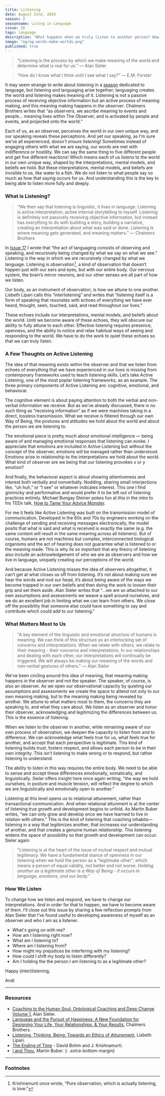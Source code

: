 ```yaml
---
title: Listening
date: August 22nd, 2024
season: 2
seasonname: Living in Language
issue: 18
tags: language
description: "What happens when we truly listen to another person? How do we change how we listen and respond?"
image: "og/og-words-make-worlds.png"
published: true
---
```


> “Listening is the process by which we make meaning of the world and determine what is real for us.” &mdash; Alan Sieler

> “How do I know what I think until I see what I say?” &mdash; E.M. Forster

It may seem strange to write about listening in a [season](https://methodandmatter.com/words-make-worlds/016/) dedicated to language, but listening and languaging arise together; languaging creates the world and listening makes meaning of it. Listening is not a passive process of receiving objective information but an active process of meaning making, and this meaning making happens _in the observer_. Chalmers Brothers writes that “as observers, we ascribe meaning to events and people… meaning lives within The Observer, and is activated by people and events, and projected onto the world.”

Each of us, as an observer, perceives the world in our own unique way, and our speaking reveals these perceptions. And yet our speaking, as I’m sure we’ve all experienced, _doesn’t ensure listening_! Sometimes instead of engaging others with what we are saying, our words are met with indifference or hostility. We can say the same thing to five different people and get five different reactions! Which means each of us _listens_ to the world in our own unique way, shaped by the  interpretations, mental models, and beliefs we hold. But these interpretations, mental models, and beliefs are invisible to us, like water to a fish. We do not listen to what people say so much as how that saying occurs for us. And understanding this is the key to being able to listen more fully and deeply.

### What is Listening?
> “We then say that listening is linguistic, it lives in language. Listening is active interpretation, active internal storytelling to myself. Listening is definitely not passively receiving objective information, but instead has everything to do with building a story, building a narrative, creating an interpretation about what was said or done. Listening is where meaning gets generated, and meaning matters.” &mdash; Chalmers Brothers

In [Issue 17](https://methodandmatter.com/words-make-worlds/017/) I wrote that “the act of languaging consists of observing and speaking, and recursively being changed by what we say on what we see.” Listening is the way in which we are recursively changed by what we language. Listening is observation[^1], a kind of observation that doesn’t happen just with our ears and eyes, but with our entire body. Our nervous system, the brain’s mirror neurons, and our other senses are all part of how we listen.

Our body, as an instrument of observation, is how we attune to one another. Lisbeth Lipari calls this “interlistening” and writes that “listening itself is a form of speaking that resonates with echoes of everything we have ever heard, thought, seen, touched, said, and read throughout our lives.”

These echoes include our interpretations, mental models, and beliefs about the world. Until we become aware of these echoes, they will obscure our ability to fully attune to each other. Effective listening requires presence, openness, and the ability to notice and relax habitual ways of seeing and responding to the world. We have to do the work to quiet these echoes so that we can truly listen.

### A Few Thoughts on Active Listening
The idea of that meaning exists within the observer and that we listen from echoes of everything that we have experienced in our lives is missing from contemporary frameworks used to teach listening skills. Let’s take Active Listening, one of the most poplar listening frameworks, as an example. The three primary components of Active Listening are: cognitive, emotional, and behavioral.

The cognitive element is about paying attention to both the verbal and non-verbal information we receive. But as we’ve already discussed, there is no such thing as “receiving information” as if we were machines taking in a direct, lossless transmission. What we receive is filtered through our own Way of Being, the postures and attitudes we hold about the world and about the person we are listening to.

The emotional piece is pretty much about emotional intelligence &mdash; being aware of and managing emotional responses that listening can evoke. I appreciate that emotions are included in Active Listening but without the concept of the observer, emotions will be managed rather than understood. Emotions arise in relationship to the interpretations we hold about the world. What kind of observer are we being that our listening provokes x or y emotion?

And finally, the behavioral aspect is about showing attentiveness and interest both verbally and nonverbally. Nodding, sharing small interjections like, “uh huh,” or “I see” or whatever indicates interest. This one I find gimmicky and performative and would prefer it to be left out of listening practices entirely. Michael Bungay Steiner pokes fun at this in the intro to his TEDx talk, [How to Tame Your Advice Monster](https://www.youtube.com/watch?v=Kl0rmx7aa0w).

For me it feels like Active Listening was built on the transmission model of communication. Developed in the 60s and 70s by engineers working on the challenge of sending and receiving messages electronically, the model posits that what is said and what is received is exactly the same (e.g. the same content will result in the same meaning across all listeners). But of course, humans are not machines but complex, interconnected biological organisms and the act of hearing does not guarantee what is listened to or the meaning made. This is why its so important  that any theory of listening also include an acknowledgement of who we are as observers and how we live in language, uniquely creating our perceptions of the world.

And because Active Listening misses the idea of observers altogether, it can’t get at what closes us off from listening. It’s not about making sure we hear the words and nod our head, it’s about being aware of the ways we become trapped in our own beliefs and then doing the work to loosen their grip and set them aside. Alan Sieler writes that “…we are so attached to our own assumptions and assessments we weave a spell around ourselves, and we do an excellent job in limiting what we can learn from others. We close off the possibility that someone else could have something to say and contribute which could add to our listening."

### What Matters Most to Us
> "A key element of the linguistic and emotional structure of humans is meaning. We can think of this structure as an interlocking set of concerns and interpretations. When we relate with others, we relate to their meaning - their concerns and interpretations. In our relationships and dealing with each other, our interpretations will continually be triggered. We will always be making our meaning of the words and non-verbal gestures of others." &mdash; Alan Sieler

We’ve been circling around this idea of meaning, that meaning making happens in the observer and not the speaker. The speaker, of course, is also an observer. As we open our observational capacity by quieting our assumptions and assessments we create the space to attend not only to our own meaning making, but to the meaning making being revealed by another. We attune to what matters most to them, the concerns they are speaking to, and what they care about. We listen as an observer and honor their observer, acknowledging and legitimizing the differences between us. _This_ is the essence of listening.

When we listen to the observer in another, while remaining aware of our own process of observation, we deepen the capacity to listen from and to difference. We can acknowledge what feels true for us, what feels true for another, and accept that each perspective is legitimate. This kind of listening builds trust, fosters respect, and allows each person to be in their own integrity. This isn’t listening to make wrong or to respond, but rather listening to understand.  

The ability to listen in this way requires the entire body. We need to be able to sense and accept these differences emotionally, somatically, and linguistically. Sieler offers insight here once again writing, "the way we hold ourselves, in posture and muscle tension, will reflect the degree to which we are linguistically and emotionally open to another."

Listening at this level opens us to relational attunement, rather than transactional communication. And when relational attunment is at the center of listening true growth and development begins to unfold. As Martin Buber writes, “we can only grow and develop once we have learned to live in relation with others.” This is the kind of listening that coaching inhabits&mdash;listening in a way that legitimizes another, that increases our understanding of another, and that creates a genuine human relationship. This listening widens the space of possibility so that growth and development can occur. Sieler again:

> "Listening is at the heart of the issue of mutual respect and mutual legitimacy. We have a fundamental stance of openness in our listening when we hold the person as a "legitimate other", which means a person of equal validity, not better and not worse. *Holding another as a legitimate other is a Way of Being - it occurs in language, emotions, and our body."*

### How We Listen

To change how we listen and respond, we have to change our interpretations. And in order for that to happen, we have to become aware of them. I’ll close out this issue by sharing a few reflection prompts from Alan Sieler that I’ve found useful to developing awareness of myself as an observer and who I am as a listener.

 - What's going on with me?
- How am I listening right now?
- What am I listening to?
- Where am I listening from?
- How might my prejudices be interfering with my listening?
- How could I shift my body to listen differently?
- Am I holding the the person I am listening to as a legitimate other?


Happy (inter)listening,

Andi  

---

### Resources
- [Coaching to the Human Soul: Ontological Coaching and Deep Change Volume 1](https://www.ontologicalcoaching.co.za/wp-content/uploads/2019/10/CHS-Vol-I-promo.pdf), Alan Sieler.
- [Language and the Pursuit of Happiness: A New Foundation for Designing Your Life, Your Relationships, & Your Results](https://www.thriftbooks.com/w/language-and-the-pursuit-of-happiness_chalmers-brothers/389416/?srsltid=AfmBOoqD-oqw9W-EN3wthFIySBW6hLqF8lGdY7JsXxTGwkqVRLSCDhA-#edition=5472378&idiq=7431385), Chalmers Brothers.
- [Listening, Thinking, Being: Towards an Ethics of Attunement](https://www.psupress.org/books/titles/978-0-271-06332-4.html), Lisbeth Lipari.
- [The Ending of Time](https://www.holybooks.com/wp-content/uploads/The-Ending-of-Time.pdf) - David Bohm and J. Krishnamurti.
- [I and Thou](https://www.maximusveritas.com/wp-content/uploads/2016/04/iandthou.pdf), Martin Buber.
{: .extra-bottom-margin}

---

### Footnotes

[^1]:	Krishnamurti once wrote, “Pure observation, which is actually listening, is love.”
